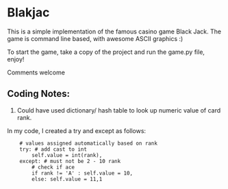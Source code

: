# Blakjac

This is a simple implementation of the famous casino game Black Jack.
The game is command line based, with awesome ASCII graphics :)

To start the game, take a copy of the project and run the game.py file, enjoy!

Comments welcome 

## Coding Notes:

1. Could have used dictionary/ hash table to look up numeric value of card rank.

In my code, I created a try and except as follows:

        # values assigned automatically based on rank
        try: # add cast to int
            self.value = int(rank),
        except: # must not be 2 - 10 rank
            # check if ace
            if rank != 'A' : self.value = 10,
            else: self.value = 11,1
			
